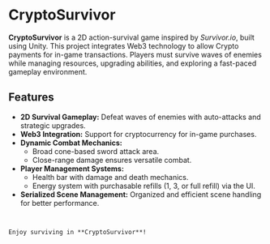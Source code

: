 # CryptoSurvivor

**CryptoSurvivor** is a 2D action-survival game inspired by *Survivor.io*, built using Unity. This project integrates Web3 technology to allow Crypto payments for in-game transactions. Players must survive waves of enemies while managing resources, upgrading abilities, and exploring a fast-paced gameplay environment.

## Features

- **2D Survival Gameplay:** Defeat waves of enemies with auto-attacks and strategic upgrades.
- **Web3 Integration:** Support for cryptocurrency for in-game purchases.
- **Dynamic Combat Mechanics:** 
  - Broad cone-based sword attack area.
  - Close-range damage ensures versatile combat.
- **Player Management Systems:**
  - Health bar with damage and death mechanics.
  - Energy system with purchasable refills (1, 3, or full refill) via the UI.
- **Serialized Scene Management:** Organized and efficient scene handling for better performance.


```


Enjoy surviving in **CryptoSurvivor**!
